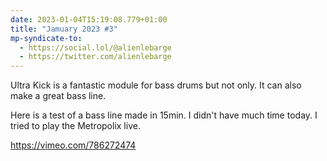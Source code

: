 ```yaml
---
date: 2023-01-04T15:19:08.779+01:00
title: "Jamuary 2023 #3"
mp-syndicate-to:
  - https://social.lol/@alienlebarge
  - https://twitter.com/alienlebarge
---
```

Ultra Kick is a fantastic module for bass drums but not only. It can also make a great bass line.

Here is a test of a bass line made in 15min. I didn't have much time today.
I tried to play the Metropolix live.

https://vimeo.com/786272474
